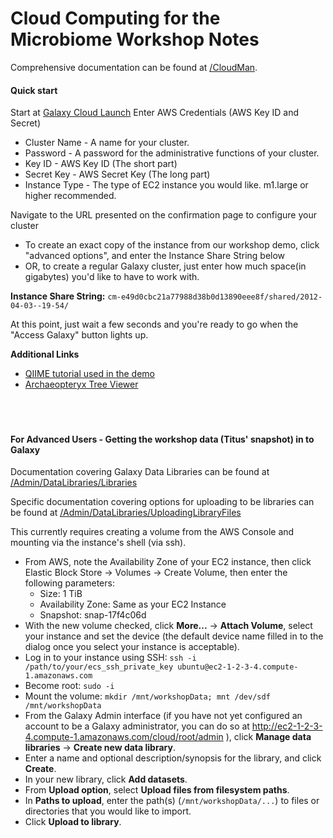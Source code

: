 # Cloud Computing for the Microbiome Workshop Notes

Comprehensive documentation can be found at [/CloudMan](../CloudMan).

#### Quick start
Start at [Galaxy Cloud Launch](https://main.g2.bx.psu.edu/cloudlaunch )
Enter AWS Credentials (AWS Key ID and Secret)
* Cluster Name - A name for your cluster.
* Password - A password for the administrative functions of your cluster.
* Key ID - AWS Key ID (The short part)
* Secret Key - AWS Secret Key (The long part)
* Instance Type - The type of EC2 instance you would like.  m1.large or higher recommended.

Navigate to the URL presented on the confirmation page to configure your cluster
* To create an exact copy of the instance from our workshop demo, click "advanced options", and enter the Instance Share String below
* OR, to create a regular Galaxy cluster, just enter how much space(in gigabytes) you'd like to have to work with.


**Instance Share String:** `cm-e49d0cbc21a77988d38b0d13890eee8f/shared/2012-04-03--19-54/`


At this point, just wait a few seconds and you're ready to go when the "Access Galaxy" button lights up.

**Additional Links**
* [QIIME tutorial used in the demo](http://qiime.org/tutorials/tutorial.html )
* [Archaeopteryx Tree Viewer ](http://www.phylosoft.org/archaeopteryx/ )
<br /><br /><br /><br />

#### For Advanced Users - Getting the workshop data (Titus' snapshot) in to Galaxy

Documentation covering Galaxy Data Libraries can be found at [/Admin/DataLibraries/Libraries](/Admin/DataLibraries/Libraries)

Specific documentation covering options for uploading to be libraries can be found at [/Admin/DataLibraries/UploadingLibraryFiles](../Admin/DataLibraries/UploadingLibraryFiles)

This currently requires creating a volume from the AWS Console and mounting via the instance's shell (via ssh).

* From AWS, note the Availability Zone of your EC2 instance, then click Elastic Block Store -> Volumes -> Create Volume, then enter the following parameters:
  * Size: 1 TiB
  * Availability Zone: Same as your EC2 Instance
  * Snapshot: snap-17f4c06d
* With the new volume checked, click **More...** -> **Attach Volume**, select your instance and set the device (the default device name filled in to the dialog once you select your instance is acceptable).
* Log in to your instance using SSH: `ssh -i /path/to/your/ecs_ssh_private_key ubuntu@ec2-1-2-3-4.compute-1.amazonaws.com`
* Become root: `sudo -i`
* Mount the volume: `mkdir /mnt/workshopData; mnt /dev/sdf /mnt/workshopData`
* From the Galaxy Admin interface (if you have not yet configured an account to be a Galaxy administrator, you can do so at http://ec2-1-2-3-4.compute-1.amazonaws.com/cloud/root/admin ), click **Manage data libraries** -> **Create new data library**.
* Enter a name and optional description/synopsis for the library, and click **Create**.
* In your new library, click **Add datasets**.
* From **Upload option**, select **Upload files from filesystem paths**.
* In **Paths to upload**, enter the path(s) (`/mnt/workshopData/...`) to files or directories that you would like to import.
* Click **Upload to library**.
